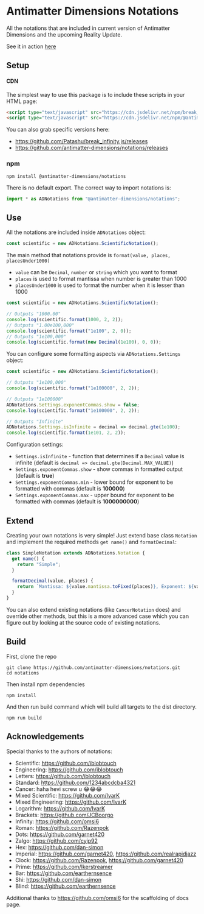 # Antimatter Dimensions Notations
All the notations that are included in current version of Antimatter Dimensions
and the upcoming Reality Update.

See it in action [here](https://antimatter-dimensions.github.io/notations/)

## Setup

#### CDN

The simplest way to use this package is to include these scripts in your HTML page:

```html
<script type="text/javascript" src="https://cdn.jsdelivr.net/npm/break_infinity.js"></script>
<script type="text/javascript" src="https://cdn.jsdelivr.net/npm/@antimatter-dimensions/notations"></script>
```

You can also grab specific versions here:

- https://github.com/Patashu/break_infinity.js/releases
- https://github.com/antimatter-dimensions/notations/releases

### npm

```
npm install @antimatter-dimensions/notations
```

There is no default export. The correct way to import notations is:

```js
import * as ADNotations from "@antimatter-dimensions/notations";
```

## Use

All the notations are included inside `ADNotations` object:

```js
const scientific = new ADNotations.ScientificNotation();
```

The main method that notations provide is `format(value, places, placesUnder1000)`

- `value` can be `Decimal`, `number` or `string` which you want to format
- `places` is used to format mantissa when number is greater than 1000
- `placesUnder1000` is used to format the number when it is lesser than 1000

```js
const scientific = new ADNotations.ScientificNotation();

// Outputs "1000.00"
console.log(scientific.format(1000, 2, 2));
// Outputs "1.00e100,000"
console.log(scientific.format("1e100", 2, 0));
// Outputs "1e100,000"
console.log(scientific.format(new Decimal(1e100), 0, 0));
```

You can configure some formatting aspects via `ADNotations.Settings` object:

```js
const scientific = new ADNotations.ScientificNotation();

// Outputs "1e100,000"
console.log(scientific.format("1e100000", 2, 2));

// Outputs "1e100000"
ADNotations.Settings.exponentCommas.show = false;
console.log(scientific.format("1e100000", 2, 2));

// Outputs "Infinite"
ADNotations.Settings.isInfinite = decimal => decimal.gte(1e100);
console.log(scientific.format(1e101, 2, 2));
```

Configuration settings:

- `Settings.isInfinite` - function that determines if a `Decimal` value is infinite
(default is `decimal => decimal.gte(Decimal.MAX_VALUE)`)
- `Settings.exponentCommas.show` - show commas in formatted output
(default is **true**)  
- `Settings.exponentCommas.min` - lower bound for exponent to be formatted with
commas (default is **100000**)
- `Settings.exponentCommas.max` - upper bound for exponent to be formatted with
commas (default is **1000000000**)

## Extend

Creating your own notations is very simple! Just extend base class `Notation`
and implement the required methods `get name()` and `formatDecimal`:

```js
class SimpleNotation extends ADNotations.Notation {
  get name() {
    return "Simple";
  }

  formatDecimal(value, places) {
    return `Mantissa: ${value.mantissa.toFixed(places)}, Exponent: ${value.exponent}`;
  }
}
```

You can also extend existing notations (like `CancerNotation` does) and override
other methods, but this is a more advanced case which you can figure out by
looking at the source code of existing notations.

## Build

First, clone the repo

```
git clone https://github.com/antimatter-dimensions/notations.git
cd notations
```

Then install npm dependencies

```
npm install
```

And then run build command which will build all targets to the dist directory.

```
npm run build
```

## Acknowledgements

Special thanks to the authors of notations:

- Scientific: https://github.com/iblobtouch
- Engineering: https://github.com/iblobtouch
- Letters: https://github.com/iblobtouch
- Standard: https://github.com/1234abcdcba4321
- Cancer: haha hevi screw u 😂😂😂
- Mixed Scientific: https://github.com/IvarK
- Mixed Engineering: https://github.com/IvarK
- Logarithm: https://github.com/IvarK
- Brackets: https://github.com/JCBoorgo
- Infinity: https://github.com/omsi6
- Roman: https://github.com/Razenpok
- Dots: https://github.com/garnet420
- Zalgo: https://github.com/cyip92
- Hex: https://github.com/dan-simon
- Imperial: https://github.com/garnet420, https://github.com/realrapidjazz
- Clock: https://github.com/Razenpok, https://github.com/garnet420
- Prime: https://github.com/Ikerstreamer
- Bar: https://github.com/earthernsence
- Shi: https://github.com/dan-simon
- Blind: https://github.com/earthernsence

Additional thanks to https://github.com/omsi6 for the scaffolding of docs page.
